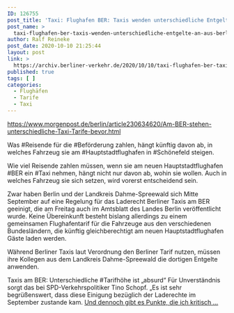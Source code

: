 ```yaml
---
ID: 126755
post_title: 'Taxi: Flughafen BER: Taxis wenden unterschiedliche Entgelte an, aus Berliner Morgenpost'
post_name: >
  taxi-flughafen-ber-taxis-wenden-unterschiedliche-entgelte-an-aus-berliner-morgenpost
author: Ralf Reineke
post_date: 2020-10-10 21:25:44
layout: post
link: >
  https://archiv.berliner-verkehr.de/2020/10/10/taxi-flughafen-ber-taxis-wenden-unterschiedliche-entgelte-an-aus-berliner-morgenpost/
published: true
tags: [ ]
categories:
  - Flughäfen
  - Tarife
  - Taxi
---
```

https://www.morgenpost.de/berlin/article230634620/Am-BER-stehen-unterschiedliche-Taxi-Tarife-bevor.html

Was #Reisende für die #Beförderung zahlen, hängt künftig davon ab, in welches Fahrzeug sie am #Hauptstadtflughafen in #Schönefeld steigen.

Wie viel Reisende zahlen müssen, wenn sie am neuen Hauptstadtflughafen #BER ein #Taxi nehmen, hängt nicht nur davon ab, wohin sie wollen. Auch in welches Fahrzeug sie sich setzen, wird vorerst entscheidend sein.

Zwar haben Berlin und der Landkreis Dahme-Spreewald sich Mitte September auf eine Regelung für das Laderecht Berliner Taxis am BER geeinigt, die am Freitag auch im Amtsblatt des Landes Berlin veröffentlicht wurde. Keine Übereinkunft besteht bislang allerdings zu einem gemeinsamen Flughafentarif für die Fahrzeuge aus den verschiedenen Bundesländern, die künftig gleichberechtigt am neuen Hauptstadtflughafen Gäste laden werden.

Während Berliner Taxis laut Verordnung den Berliner Tarif nutzen, müssen ihre Kollegen aus dem Landkreis Dahme-Spreewald die dortigen Entgelte anwenden.

Taxis am BER: Unterschiedliche #Tarifhöhe ist „absurd“
Für Unverständnis sorgt das bei SPD-Verkehrspolitiker Tino Schopf. „Es ist sehr begrüßenswert, dass diese Einigung bezüglich der Laderechte im September zustande kam. <a href="https://www.morgenpost.de/berlin/article230634620/Am-BER-stehen-unterschiedliche-Taxi-Tarife-bevor.html">Und dennoch gibt es Punkte, die ich kritisch ...</a>